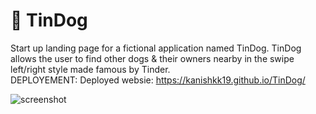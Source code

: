 # 🐶 TinDog <br />
Start up landing page for a fictional application named TinDog. TinDog allows the user to find other dogs & their owners nearby in the swipe left/right style made famous by Tinder. <br />
DEPLOYEMENT:
Deployed websie: https://kanishkk19.github.io/TinDog/ <br>

![screenshot](https://user-images.githubusercontent.com/90362538/187627219-c329ef30-dc5d-480a-99fa-b25c09d10137.png)

